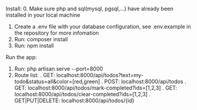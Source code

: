 Install:
0. Make sure php and sql(mysql, pgsql,...) have already been installed in your local machine
1. Create a .env file with your database configuration, see .env.example in the repository for more infomation
2. Run: composer install
3. Run: npm install

Run the app:
1. Run: php artisan serve --port=8000
2. Route list:
. GET: localhost:8000/api/todos?text=my-todo&status=all&color=[red,green]
. POST: localhost:8000/api/todos
. GET: localhost:8000/api/todos/mark-completed?ids=[1,2,3]
. GET: localhost:8000/api/todos/clear-completed?ids=[1,2,3]
. GET|PUT|DELETE: localhost:8000/api/todos/{id}
